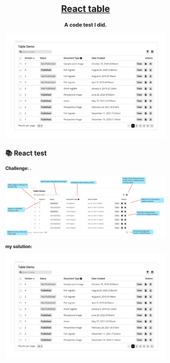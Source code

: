 <h1 align="center"><a href="https://react-table-test.vercel.app/">React table</a></h1>
<h3 align="center">A code test I did.</h3>

<div align="center">
    <img alt="Project screenshot" src="https://github.com/Halmesn/react-table/blob/main/public/my%20implement.png" />
</div>

## 📚 React test

**Challenge: .**

<div align="center">
    <img alt="test requirements" src="https://github.com/Halmesn/react-table/blob/main/public/test%20requirements.png" />
</div>

**my solution:**

<div align="center">
    <img alt="my implement" src="https://github.com/Halmesn/react-table/blob/main/public/my%20implement.png" />
</div>
